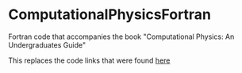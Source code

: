 # ComputationalPhysicsFortran
Fortran code that accompanies the book "Computational Physics: An Undergraduates Guide"

This replaces the code links that were found [here](https://compphysintro.wordpress.com/)

